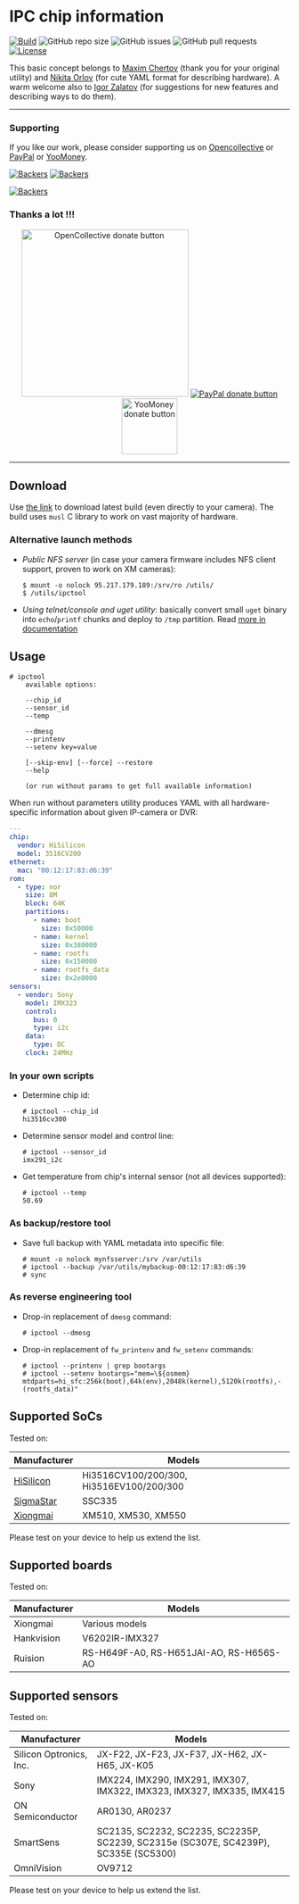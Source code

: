 # IPC chip information

[![Build](https://github.com/OpenIPC/ipctool/actions/workflows/release-it.yml/badge.svg)](https://github.com/OpenIPC/ipctool/actions/workflows/release-it.yml)
![GitHub repo size](https://img.shields.io/github/repo-size/OpenIPC/ipctool)
![GitHub issues](https://img.shields.io/github/issues/OpenIPC/ipctool)
![GitHub pull requests](https://img.shields.io/github/issues-pr/OpenIPC/ipctool)
[![License](https://img.shields.io/github/license/OpenIPC/ipctool)](https://opensource.org/licenses/MIT)

This basic concept belongs to [Maxim Chertov](http://github.com/chertov) (thank you for
your original utility) and [Nikita Orlov](https://github.com/nikitos1550/) (for
cute YAML format for describing hardware). A warm welcome also to [Igor
Zalatov](https://github.com/ZigFisher) (for suggestions for new features and
describing ways to do them).

-----

### Supporting

If you like our work, please consider supporting us on [Opencollective](https://opencollective.com/openipc/contribute/backer-14335/checkout) or [PayPal](https://www.paypal.com/donate/?hosted_button_id=C6F7UJLA58MBS) or [YooMoney](https://openipc.org/donation/yoomoney.html). 

[![Backers](https://opencollective.com/openipc/tiers/backer/badge.svg?label=backer&color=brightgreen)](https://opencollective.com/openipc)
[![Backers](https://opencollective.com/openipc/tiers/badge.svg)](https://opencollective.com/openipc)

[![Backers](https://opencollective.com/openipc/tiers/backer.svg?avatarHeight=36)](https://opencollective.com/openipc#support)

### Thanks a lot !!!

<p align="center">
<a href="https://opencollective.com/openipc/contribute/backer-14335/checkout" target="_blank"><img src="https://opencollective.com/webpack/donate/button@2x.png?color=blue" width="300" alt="OpenCollective donate button" /></a>
<a href="https://www.paypal.com/donate/?hosted_button_id=C6F7UJLA58MBS"><img src="https://www.paypalobjects.com/en_US/IT/i/btn/btn_donateCC_LG.gif" alt="PayPal donate button" /> </a>
<a href="https://openipc.org/donation/yoomoney.html"><img src="https://yoomoney.ru/transfer/balance-informer/balance?id=596194605&key=291C29A811B500D7" width="100" alt="YooMoney donate button" /> </a>
</p>

-----

## Download

Use [the
link](https://github.com/OpenIPC/ipctool/releases/download/latest/ipctool)
to download latest build (even directly to your camera). The build uses `musl`
C library to work on vast majority of hardware.

### Alternative launch methods

* *Public NFS server* (in case your camera firmware includes NFS client
    support, proven to work on XM cameras):

    ```console
    $ mount -o nolock 95.217.179.189:/srv/ro /utils/
    $ /utils/ipctool
    ```

* *Using telnet/console and uget utility*: basically convert small `uget` binary
  into `echo`/`printf` chunks and deploy to `/tmp` partition. Read
  [more in documentation](https://github.com/widgetii/uget)

## Usage

```console
# ipctool
    available options:

	--chip_id
	--sensor_id
	--temp

	--dmesg
	--printenv
	--setenv key=value

	[--skip-env] [--force] --restore
	--help

    (or run without params to get full available information)
```

When run without parameters utility produces YAML with all hardware-specific
information about given IP-camera or DVR:

```yaml
---
chip:
  vendor: HiSilicon
  model: 3516CV200
ethernet:
  mac: "00:12:17:83:d6:39"
rom:
  - type: nor
    size: 8M
    block: 64K
    partitions:
      - name: boot
        size: 0x50000
      - name: kernel
        size: 0x380000
      - name: rootfs
        size: 0x150000
      - name: rootfs_data
        size: 0x2e0000
sensors:
  - vendor: Sony
    model: IMX323
    control:
      bus: 0
      type: i2c
    data:
      type: DC
    clock: 24MHz
```

### In your own scripts

* Determine chip id:

    ```console
    # ipctool --chip_id
    hi3516cv300
    ```

* Determine sensor model and control line:

    ```console
    # ipctool --sensor_id
    imx291_i2c
    ```

* Get temperature from chip's internal sensor (not all devices supported):

    ```console
    # ipctool --temp
    50.69
    ```

### As backup/restore tool

* Save full backup with YAML metadata into specific file:

    ```console
    # mount -o nolock mynfsserver:/srv /var/utils
    # ipctool --backup /var/utils/mybackup-00:12:17:83:d6:39
    # sync
    ```

### As reverse engineering tool

* Drop-in replacement of `dmesg` command:

    ```console
    # ipctool --dmesg
    ```

* Drop-in replacement of `fw_printenv` and `fw_setenv` commands:

    ```console
    # ipctool --printenv | grep bootargs
    # ipctool --setenv bootargs="mem=\${osmem} mtdparts=hi_sfc:256k(boot),64k(env),2048k(kernel),5120k(rootfs),-(rootfs_data)"
    ```

## Supported SoCs

Tested on:

|Manufacturer|Models|
|---|---|
|[HiSilicon](https://github.com/openIPC/camerasrnd/#chip-families-information)|Hi3516CV100/200/300, Hi3516EV100/200/300|
|[SigmaStar](http://linux-chenxing.org/)|SSC335|
|[Xiongmai](http://www.xiongmaitech.com/product)|XM510, XM530, XM550|

Please test on your device to help us extend the list.

## Supported boards

Tested on:

|Manufacturer|Models|
|---|---|
|Xiongmai| Various models |
|Hankvision | V6202IR-IMX327 |
|Ruision | RS-H649F-A0, RS-H651JAI-AO, RS-H656S-AO |

## Supported sensors

Tested on:

|Manufacturer           |Models                                 |
|-----------------------|---------------------------------------|
|Silicon Optronics, Inc.|JX-F22, JX-F23, JX-F37, JX-H62, JX-H65, JX-K05 |
|Sony                   |IMX224, IMX290, IMX291, IMX307, IMX322, IMX323, IMX327, IMX335, IMX415 |
|ON Semiconductor       |AR0130, AR0237                         |
|SmartSens              |SC2135, SC2232, SC2235, SC2235P, SC2239, SC2315e (SC307E, SC4239Р), SC335E (SC5300) |
|OmniVision             |OV9712                                 |

Please test on your device to help us extend the list.
